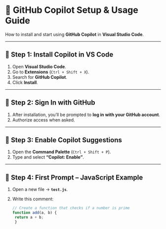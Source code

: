 # 🚀 GitHub Copilot Setup & Usage Guide

How to install and start using **GitHub Copilot** in **Visual Studio Code**.  

---

## 📌 Step 1: Install Copilot in VS Code
1. Open **Visual Studio Code**.  
2. Go to **Extensions** (`Ctrl + Shift + X`).  
3. Search for **GitHub Copilot**.  
4. Click **Install**.  

---

## 📌 Step 2: Sign In with GitHub
1. After installation, you’ll be prompted to **log in with your GitHub account**.  
2. Authorize access when asked.   

---

## 📌 Step 3: Enable Copilot Suggestions
1. Open the **Command Palette** (`Ctrl + Shift + P`).  
2. Type and select **“Copilot: Enable”**.  

---

## 📌 Step 4: First Prompt – JavaScript Example
1. Open a new file → **`test.js`**.  
2. Write this comment:  

   ```javascript
   // Create a function that checks if a number is prime
   function add(a, b) {
    return a + b;
    }


